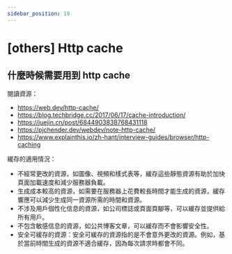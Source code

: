 ```yaml
---
sidebar_position: 19
---
```


# [others] Http cache

## 什麼時候需要用到 http cache

閱讀資源：

- https://web.dev/http-cache/
- https://blog.techbridge.cc/2017/06/17/cache-introduction/
- https://juejin.cn/post/6844903838768431118
- https://pjchender.dev/webdev/note-http-cache/
- https://www.explainthis.io/zh-hant/interview-guides/browser/http-caching

緩存的適用情況：

- 不經常更改的資源，如圖像、視頻和樣式表等，緩存這些靜態資源有助於加快頁面加載速度和減少服務器負載。
- 生成成本較高的資源，如需要在服務器上花費較長時間才能生成的資源，緩存響應可以減少生成同一資源所需的時間和資源。
- 不涉及用戶個性化信息的資源，如公司標誌或頁面頁腳等，可以緩存並提供給所有用戶。
- 不包含敏感信息的資源，如公共博客文章，可以緩存而不會影響安全性。
- 安全可緩存的資源：安全可緩存的資源指的是不會意外更改的資源。例如，基於當前時間生成的資源不適合緩存，因為每次請求時都會不同。
